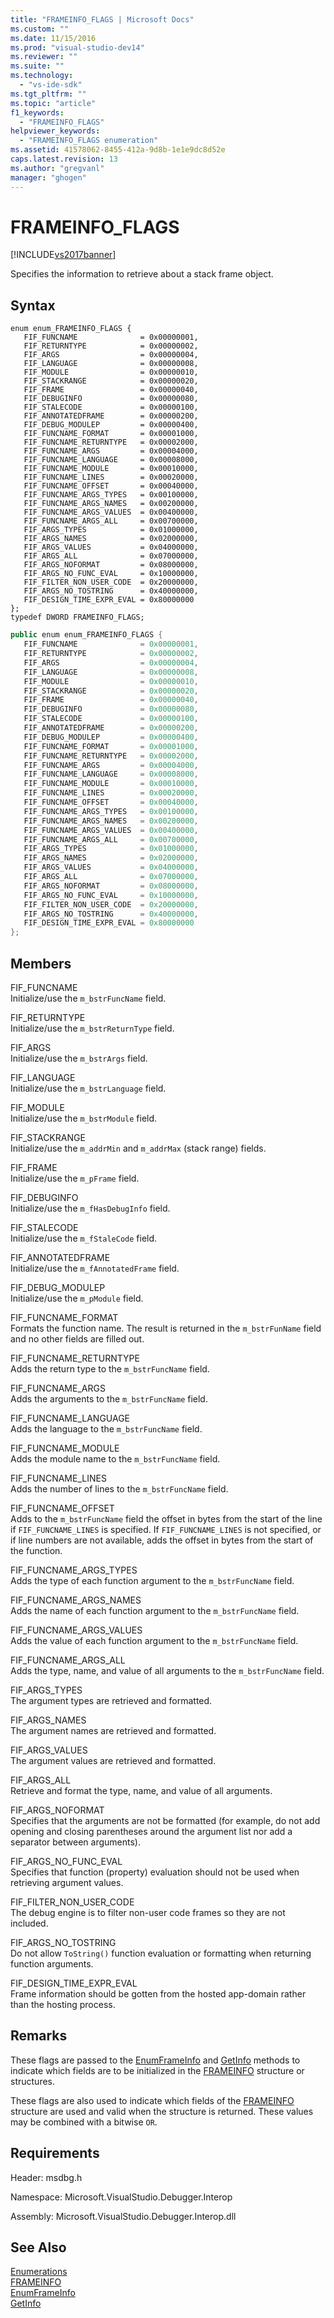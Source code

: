 ```yaml
---
title: "FRAMEINFO_FLAGS | Microsoft Docs"
ms.custom: ""
ms.date: 11/15/2016
ms.prod: "visual-studio-dev14"
ms.reviewer: ""
ms.suite: ""
ms.technology: 
  - "vs-ide-sdk"
ms.tgt_pltfrm: ""
ms.topic: "article"
f1_keywords: 
  - "FRAMEINFO_FLAGS"
helpviewer_keywords: 
  - "FRAMEINFO_FLAGS enumeration"
ms.assetid: 41578062-8455-412a-9d8b-1e1e9dc8d52e
caps.latest.revision: 13
ms.author: "gregvanl"
manager: "ghogen"
---
```

# FRAMEINFO_FLAGS
[!INCLUDE[vs2017banner](../../../includes/vs2017banner.md)]

Specifies the information to retrieve about a stack frame object.  
  
## Syntax  
  
```cpp#  
enum enum_FRAMEINFO_FLAGS {  
   FIF_FUNCNAME              = 0x00000001,  
   FIF_RETURNTYPE            = 0x00000002,  
   FIF_ARGS                  = 0x00000004,  
   FIF_LANGUAGE              = 0x00000008,  
   FIF_MODULE                = 0x00000010,  
   FIF_STACKRANGE            = 0x00000020,  
   FIF_FRAME                 = 0x00000040,  
   FIF_DEBUGINFO             = 0x00000080,  
   FIF_STALECODE             = 0x00000100,  
   FIF_ANNOTATEDFRAME        = 0x00000200,  
   FIF_DEBUG_MODULEP         = 0x00000400,  
   FIF_FUNCNAME_FORMAT       = 0x00001000,  
   FIF_FUNCNAME_RETURNTYPE   = 0x00002000,  
   FIF_FUNCNAME_ARGS         = 0x00004000,  
   FIF_FUNCNAME_LANGUAGE     = 0x00008000,  
   FIF_FUNCNAME_MODULE       = 0x00010000,  
   FIF_FUNCNAME_LINES        = 0x00020000,  
   FIF_FUNCNAME_OFFSET       = 0x00040000,  
   FIF_FUNCNAME_ARGS_TYPES   = 0x00100000,  
   FIF_FUNCNAME_ARGS_NAMES   = 0x00200000,  
   FIF_FUNCNAME_ARGS_VALUES  = 0x00400000,  
   FIF_FUNCNAME_ARGS_ALL     = 0x00700000,  
   FIF_ARGS_TYPES            = 0x01000000,  
   FIF_ARGS_NAMES            = 0x02000000,  
   FIF_ARGS_VALUES           = 0x04000000,  
   FIF_ARGS_ALL              = 0x07000000,  
   FIF_ARGS_NOFORMAT         = 0x08000000,  
   FIF_ARGS_NO_FUNC_EVAL     = 0x10000000,  
   FIF_FILTER_NON_USER_CODE  = 0x20000000,  
   FIF_ARGS_NO_TOSTRING      = 0x40000000,  
   FIF_DESIGN_TIME_EXPR_EVAL = 0x80000000  
};  
typedef DWORD FRAMEINFO_FLAGS;  
```  
  
```csharp  
public enum enum_FRAMEINFO_FLAGS {  
   FIF_FUNCNAME              = 0x00000001,  
   FIF_RETURNTYPE            = 0x00000002,  
   FIF_ARGS                  = 0x00000004,  
   FIF_LANGUAGE              = 0x00000008,  
   FIF_MODULE                = 0x00000010,  
   FIF_STACKRANGE            = 0x00000020,  
   FIF_FRAME                 = 0x00000040,  
   FIF_DEBUGINFO             = 0x00000080,  
   FIF_STALECODE             = 0x00000100,  
   FIF_ANNOTATEDFRAME        = 0x00000200,  
   FIF_DEBUG_MODULEP         = 0x00000400,  
   FIF_FUNCNAME_FORMAT       = 0x00001000,  
   FIF_FUNCNAME_RETURNTYPE   = 0x00002000,  
   FIF_FUNCNAME_ARGS         = 0x00004000,  
   FIF_FUNCNAME_LANGUAGE     = 0x00008000,  
   FIF_FUNCNAME_MODULE       = 0x00010000,  
   FIF_FUNCNAME_LINES        = 0x00020000,  
   FIF_FUNCNAME_OFFSET       = 0x00040000,  
   FIF_FUNCNAME_ARGS_TYPES   = 0x00100000,  
   FIF_FUNCNAME_ARGS_NAMES   = 0x00200000,  
   FIF_FUNCNAME_ARGS_VALUES  = 0x00400000,  
   FIF_FUNCNAME_ARGS_ALL     = 0x00700000,  
   FIF_ARGS_TYPES            = 0x01000000,  
   FIF_ARGS_NAMES            = 0x02000000,  
   FIF_ARGS_VALUES           = 0x04000000,  
   FIF_ARGS_ALL              = 0x07000000,  
   FIF_ARGS_NOFORMAT         = 0x08000000,  
   FIF_ARGS_NO_FUNC_EVAL     = 0x10000000,  
   FIF_FILTER_NON_USER_CODE  = 0x20000000,  
   FIF_ARGS_NO_TOSTRING      = 0x40000000,  
   FIF_DESIGN_TIME_EXPR_EVAL = 0x80000000  
};  
```  
  
## Members  
 FIF_FUNCNAME  
 Initialize/use the `m_bstrFuncName` field.  
  
 FIF_RETURNTYPE  
 Initialize/use the `m_bstrReturnType` field.  
  
 FIF_ARGS  
 Initialize/use the `m_bstrArgs` field.  
  
 FIF_LANGUAGE  
 Initialize/use the `m_bstrLanguage` field.  
  
 FIF_MODULE  
 Initialize/use the `m_bstrModule` field.  
  
 FIF_STACKRANGE  
 Initialize/use the `m_addrMin` and `m_addrMax` (stack range) fields.  
  
 FIF_FRAME  
 Initialize/use the `m_pFrame` field.  
  
 FIF_DEBUGINFO  
 Initialize/use the `m_fHasDebugInfo` field.  
  
 FIF_STALECODE  
 Initialize/use the `m_fStaleCode` field.  
  
 FIF_ANNOTATEDFRAME  
 Initialize/use the `m_fAnnotatedFrame` field.  
  
 FIF_DEBUG_MODULEP  
 Initialize/use the `m_pModule` field.  
  
 FIF_FUNCNAME_FORMAT  
 Formats the function name. The result is returned in the `m_bstrFunName` field and no other fields are filled out.  
  
 FIF_FUNCNAME_RETURNTYPE  
 Adds the return type to the `m_bstrFuncName` field.  
  
 FIF_FUNCNAME_ARGS  
 Adds the arguments to the `m_bstrFuncName` field.  
  
 FIF_FUNCNAME_LANGUAGE  
 Adds the language to the `m_bstrFuncName` field.  
  
 FIF_FUNCNAME_MODULE  
 Adds the module name to the `m_bstrFuncName` field.  
  
 FIF_FUNCNAME_LINES  
 Adds the number of lines to the `m_bstrFuncName` field.  
  
 FIF_FUNCNAME_OFFSET  
 Adds to the `m_bstrFuncName` field the offset in bytes from the start of the line if `FIF_FUNCNAME_LINES` is specified. If `FIF_FUNCNAME_LINES` is not specified, or if line numbers are not available, adds the offset in bytes from the start of the function.  
  
 FIF_FUNCNAME_ARGS_TYPES  
 Adds the type of each function argument to the `m_bstrFuncName` field.  
  
 FIF_FUNCNAME_ARGS_NAMES  
 Adds the name of each function argument to the `m_bstrFuncName` field.  
  
 FIF_FUNCNAME_ARGS_VALUES  
 Adds the value of each function argument to the `m_bstrFuncName` field.  
  
 FIF_FUNCNAME_ARGS_ALL  
 Adds the type, name, and value of all arguments to the `m_bstrFuncName` field.  
  
 FIF_ARGS_TYPES  
 The argument types are retrieved and formatted.  
  
 FIF_ARGS_NAMES  
 The argument names are retrieved and formatted.  
  
 FIF_ARGS_VALUES  
 The argument values are retrieved and formatted.  
  
 FIF_ARGS_ALL  
 Retrieve and format the type, name, and value of all arguments.  
  
 FIF_ARGS_NOFORMAT  
 Specifies that the arguments are not be formatted (for example, do not add opening and closing parentheses around the argument list nor add a separator between arguments).  
  
 FIF_ARGS_NO_FUNC_EVAL  
 Specifies that function (property) evaluation should not be used when retrieving argument values.  
  
 FIF_FILTER_NON_USER_CODE  
 The debug engine is to filter non-user code frames so they are not included.  
  
 FIF_ARGS_NO_TOSTRING  
 Do not allow `ToString()` function evaluation or formatting when returning function arguments.  
  
 FIF_DESIGN_TIME_EXPR_EVAL  
 Frame information should be gotten from the hosted app-domain rather than the hosting process.  
  
## Remarks  
 These flags are passed to the [EnumFrameInfo](../../../extensibility/debugger/reference/idebugthread2-enumframeinfo.md) and [GetInfo](../../../extensibility/debugger/reference/idebugstackframe2-getinfo.md) methods to indicate which fields are to be initialized in the [FRAMEINFO](../../../extensibility/debugger/reference/frameinfo.md) structure or structures.  
  
 These flags are also used to indicate which fields of the [FRAMEINFO](../../../extensibility/debugger/reference/frameinfo.md) structure are used and valid when the structure is returned. These values may be combined with a bitwise `OR`.  
  
## Requirements  
 Header: msdbg.h  
  
 Namespace: Microsoft.VisualStudio.Debugger.Interop  
  
 Assembly: Microsoft.VisualStudio.Debugger.Interop.dll  
  
## See Also  
 [Enumerations](../../../extensibility/debugger/reference/enumerations-visual-studio-debugging.md)   
 [FRAMEINFO](../../../extensibility/debugger/reference/frameinfo.md)   
 [EnumFrameInfo](../../../extensibility/debugger/reference/idebugthread2-enumframeinfo.md)   
 [GetInfo](../../../extensibility/debugger/reference/idebugstackframe2-getinfo.md)

